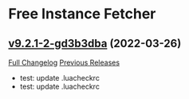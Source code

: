 # Free Instance Fetcher

## [v9.2.1-2-gd3b3dba](https://github.com/LiangYuxuan/FreeInstanceFetcher/tree/d3b3dba75473135ae3095fed49f9e7a64e6ec481) (2022-03-26)
[Full Changelog](https://github.com/LiangYuxuan/FreeInstanceFetcher/compare/v9.2.1...d3b3dba75473135ae3095fed49f9e7a64e6ec481) [Previous Releases](https://github.com/LiangYuxuan/FreeInstanceFetcher/releases)

- test: update .luacheckrc  
- test: update .luacheckrc  

